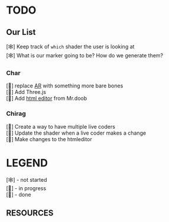 # TODO

## Our List
[🕸] Keep track of `which` shader the user is looking at <br />
[🕸] What is our marker going to be? How do we generate them? <br />

### Char

[🎃] replace [AR](https://github.com/jeromeetienne/AR.js)  with something more bare bones<br />
[🌝] Add Three.js<br />
[🌝] Add [html editor](https://github.com/mrdoob/htmleditor) from Mr.doob <br />

### Chirag
[🌝] Create a way to have multiple live coders <br />
[🌝] Update the shader when a live coder makes a change <br />
[🎃] Make changes to the htmleditor

# LEGEND
[🕸] - not started <br />
[🎃] - in progress <br />
[🌝] - done <br />


## RESOURCES